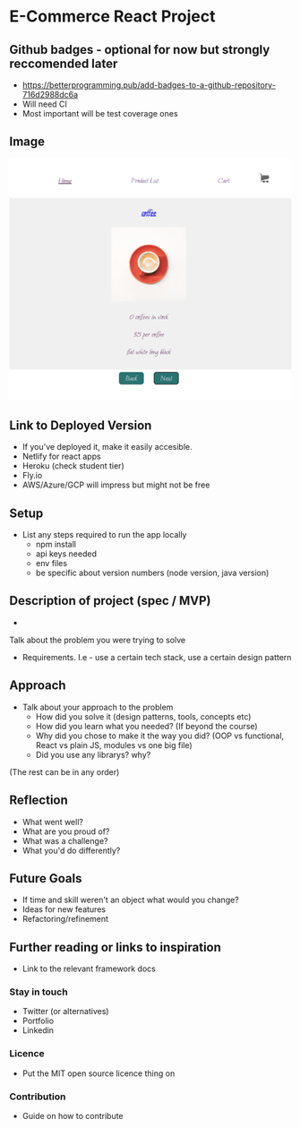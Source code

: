 # E-Commerce React Project

## Github badges - optional for now but strongly reccomended later

- https://betterprogramming.pub/add-badges-to-a-github-repository-716d2988dc6a
- Will need CI
- Most important will be test coverage ones

## Image

![project screenshot](./e-store/src/assets/screenshot.png)

## Link to Deployed Version

- If you've deployed it, make it easily accesible.
- Netlify for react apps
- Heroku (check student tier)
- Fly.io
- AWS/Azure/GCP will impress but might not be free

## Setup

- List any steps required to run the app locally
  - npm install
  - api keys needed
  - env files
  - be specific about version numbers (node version, java version)

## Description of project (spec / MVP)

-

Talk about the problem you were trying to solve

- Requirements. I.e - use a certain tech stack, use a certain design pattern

## Approach

- Talk about your approach to the problem
  - How did you solve it (design patterns, tools, concepts etc)
  - How did you learn what you needed? (If beyond the course)
  - Why did you chose to make it the way you did? (OOP vs functional, React vs plain JS, modules vs one big file)
  - Did you use any librarys? why?

(The rest can be in any order)

## Reflection

- What went well?
- What are you proud of?
- What was a challenge?
- What you'd do differently?

## Future Goals

- If time and skill weren't an object what would you change?
- Ideas for new features
- Refactoring/refinement

## Further reading or links to inspiration

- Link to the relevant framework docs

### Stay in touch

- Twitter (or alternatives)
- Portfolio
- Linkedin

### Licence

- Put the MIT open source licence thing on

### Contribution

- Guide on how to contribute
